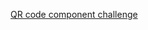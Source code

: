 [QR code component challenge](https://jedcanchola.github.io/frontend-challenges/qr-component/qr-code-component-main)
